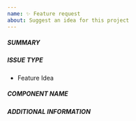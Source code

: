 ```yaml
---
name: ✨ Feature request
about: Suggest an idea for this project
---
```

<!--- First, verify that your feature was not already discussed on GitHub -->
<!--- This template is only for *small* changes. For more complex features, please follow instructions in https://github.com/oasislabs/oasis-core/blob/master/CONTRIBUTING.md#feature-requests -->
<!--- Complete *all* sections as described, this form is processed automatically -->

##### SUMMARY
<!--- Describe the new feature/improvement briefly below -->

##### ISSUE TYPE
- Feature Idea

##### COMPONENT NAME
<!--- Write the name of the component the issue applies to (e.g. go/worker/storage) below, use your best guess if unsure -->

##### ADDITIONAL INFORMATION
<!--- Describe how the feature would be used, why it is needed and what it would solve -->
